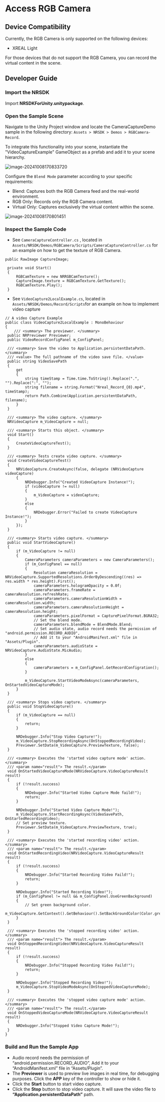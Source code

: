 # Access RGB Camera

## Device Compatibility

Currently, the RGB Camera is only supported on the following devices:

- XREAL Light

For those devices that do not support the RGB Camera, you can record the virtual content in the scene.

## Developer Guide

### Import the NRSDK

Import **NRSDKForUnity.unitypackage**.

### Open the Sample Scene

Navigate to the Unity Project window and locate the CameraCaptureDemo sample in the following directory: `Assets > NRSDK > Demos > RGBCamera-Record`.

To integrate this functionality into your scene, instantiate the "VideoCaptureExample" GameObject as a prefab and add it to your scene hierarchy.

![image-20241008170833720](https://pub-8dffc52979c34362aa2dbe3a43f0792a.r2.dev/image-20241008170833720.png)

Configure the `Blend Mode` parameter according to your specific requirements:

* Blend: Captures both the RGB Camera feed and the real-world environment.
* RGB Only: Records only the RGB Camera content.
* Virtual Only: Captures exclusively the virtual content within the scene.

![image-20241008170801451](https://pub-8dffc52979c34362aa2dbe3a43f0792a.r2.dev/image-20241008170801451.png)



### Inspect the Sample Code

- See `CameraCaptureController.cs` , located in `Assets/NRSDK/Demos/RGBCamera/Scripts/CameraCaptureController.cs` for an example on how to get the texture of RGB Camera.

```
public RawImage CaptureImage;

 private void Start()
 {
     RGBCamTexture = new NRRGBCamTexture();
     CaptureImage.texture = RGBCamTexture.GetTexture();
     RGBCamTexture.Play();
 }
```

- See `VideoCapture2LocalExample.cs`, located in `Assets/NRSDK/Demos/Record/Scripts`for an example on how to implement video capture

```
// A video Capture Example
public class VideoCapture2LocalExample : MonoBehaviour
{
    /// <summary> The previewer. </summary>
 public NRPreviewer Previewer;
 public VideoRecordConfigPanel m_ConfigPanel;

 /// <summary> Save the video to Application.persistentDataPath. </summary>
 /// <value> The full pathname of the video save file. </value>
 public string VideoSavePath
 {
     get
     {
         string timeStamp = Time.time.ToString().Replace(".", "").Replace(":", "");
         string filename = string.Format("Nreal_Record_{0}.mp4", timeStamp);
         return Path.Combine(Application.persistentDataPath, filename);
     }
 }

 /// <summary> The video capture. </summary>
 NRVideoCapture m_VideoCapture = null;

 /// <summary> Starts this object. </summary>
 void Start()
 {
     CreateVideoCaptureTest();
 }

 /// <summary> Tests create video capture. </summary>
 void CreateVideoCaptureTest()
 {
     NRVideoCapture.CreateAsync(false, delegate (NRVideoCapture videoCapture)
     {
         NRDebugger.Info("Created VideoCapture Instance!");
         if (videoCapture != null)
         {
             m_VideoCapture = videoCapture;
         }
         else
         {
             NRDebugger.Error("Failed to create VideoCapture Instance!");
         }
     });
 }

 /// <summary> Starts video capture. </summary>
 public void StartVideoCapture()
 {
     if (m_VideoCapture != null)
     {
         CameraParameters cameraParameters = new CameraParameters();
         if (m_ConfigPanel == null)
         {
             Resolution cameraResolution = NRVideoCapture.SupportedResolutions.OrderByDescending((res) => res.width * res.height).First();
             cameraParameters.hologramOpacity = 0.0f;
             cameraParameters.frameRate = cameraResolution.refreshRate;
             cameraParameters.cameraResolutionWidth = cameraResolution.width;
             cameraParameters.cameraResolutionHeight = cameraResolution.height;
             cameraParameters.pixelFormat = CapturePixelFormat.BGRA32;
             // Set the blend mode.
             cameraParameters.blendMode = BlendMode.Blend;
             // Set audio state, audio record needs the permission of "android.permission.RECORD_AUDIO",
             // Add it to your "AndroidManifest.xml" file in "Assets/Plugin".
             cameraParameters.audioState = NRVideoCapture.AudioState.MicAudio;
         }
         else
         {
             cameraParameters = m_ConfigPanel.GetRecordConfigration();
         }

         m_VideoCapture.StartVideoModeAsync(cameraParameters, OnStartedVideoCaptureMode);
     }
 }

 /// <summary> Stops video capture. </summary>
 public void StopVideoCapture()
 {
     if (m_VideoCapture == null)
     {
         return;
     }

     NRDebugger.Info("Stop Video Capture!");
     m_VideoCapture.StopRecordingAsync(OnStoppedRecordingVideo);
     Previewer.SetData(m_VideoCapture.PreviewTexture, false);
 }

 /// <summary> Executes the 'started video capture mode' action. </summary>
 /// <param name="result"> The result.</param>
 void OnStartedVideoCaptureMode(NRVideoCapture.VideoCaptureResult result)
 {
     if (!result.success)
     {
         NRDebugger.Info("Started Video Capture Mode faild!");
         return;
     }

     NRDebugger.Info("Started Video Capture Mode!");
     m_VideoCapture.StartRecordingAsync(VideoSavePath, OnStartedRecordingVideo);
     // Set preview texture.
     Previewer.SetData(m_VideoCapture.PreviewTexture, true);
 }

 /// <summary> Executes the 'started recording video' action. </summary>
 /// <param name="result"> The result.</param>
 void OnStartedRecordingVideo(NRVideoCapture.VideoCaptureResult result)
 {
     if (!result.success)
     {
         NRDebugger.Info("Started Recording Video Faild!");
         return;
     }

     NRDebugger.Info("Started Recording Video!");
     if (m_ConfigPanel != null && m_ConfigPanel.UseGreenBackground)
     {
         // Set green background color.
         m_VideoCapture.GetContext().GetBehaviour().SetBackGroundColor(Color.green);
     }
 }

 /// <summary> Executes the 'stopped recording video' action. </summary>
 /// <param name="result"> The result.</param>
 void OnStoppedRecordingVideo(NRVideoCapture.VideoCaptureResult result)
 {
     if (!result.success)
     {
         NRDebugger.Info("Stopped Recording Video Faild!");
         return;
     }

     NRDebugger.Info("Stopped Recording Video!");
     m_VideoCapture.StopVideoModeAsync(OnStoppedVideoCaptureMode);
 }

 /// <summary> Executes the 'stopped video capture mode' action. </summary>
 /// <param name="result"> The result.</param>
 void OnStoppedVideoCaptureMode(NRVideoCapture.VideoCaptureResult result)
 {
     NRDebugger.Info("Stopped Video Capture Mode!");
 }
}
```

### Build and Run the Sample App

- Audio record needs the permission of “android.permission.RECORD_AUDIO”, Add it to your “AndroidManifest.xml” file in “Assets/Plugin”.
- The **Previewer** is used to preview live images in real time, for debugging purposes. Click the **APP** key of the controller to show or hide it.
- Click the **Start** button to start video capture.
- Click the **Stop** button to stop video capture. It will save the video file to **“Application.persistentDataPath”** path.

